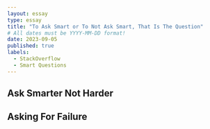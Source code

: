 ```yaml
---
layout: essay
type: essay
title: "To Ask Smart or To Not Ask Smart, That Is The Question"
# All dates must be YYYY-MM-DD format!
date: 2023-09-05
published: true
labels:
  - StackOverflow
  - Smart Questions
---
```

## Ask Smarter Not Harder



## Asking For Failure


